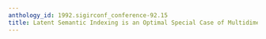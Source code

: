 ```yaml
---
anthology_id: 1992.sigirconf_conference-92.15
title: Latent Semantic Indexing is an Optimal Special Case of Multidimensional Scaling
---
```

